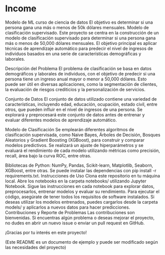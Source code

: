 # Income
Modelo de ML curso de ciencia de datos 
El objetivo es determinar si una persona gana una más o menos de 50k dólares mensuales.
Modelo de clasificación supervisado.
Este proyecto se centra en la construcción de un modelo de clasificación supervisado para determinar si una persona gana más o menos de 50,000 dólares mensuales. El objetivo principal es aplicar técnicas de aprendizaje automático para predecir el nivel de ingresos de individuos basados en una serie de características demográficas y laborales.

Descripción del Problema
El problema de clasificación se basa en datos demográficos y laborales de individuos, con el objetivo de predecir si una persona tiene un ingreso anual mayor o menor a 50,000 dólares. Esto puede ser útil en diversas aplicaciones, como la segmentación de clientes, la evaluación de riesgos crediticios y la personalización de servicios.

Conjunto de Datos
El conjunto de datos utilizado contiene una variedad de características, incluyendo edad, educación, ocupación, estado civil, entre otros, que pueden influir en el nivel de ingresos de una persona. Se explorará y preprocesará este conjunto de datos antes de entrenar y evaluar diferentes modelos de aprendizaje automático.

Modelo de Clasificación
Se emplearán diferentes algoritmos de clasificación supervisada, como Naive Bayes, Árboles de Decisión, Bosques Aleatorios y Gradient Boosting (XGBoost), para construir y comparar modelos predictivos. Se realizará un ajuste de hiperparámetros y se evaluará el rendimiento de cada modelo utilizando métricas como precisión, recall, área bajo la curva ROC, entre otras.

Bibliotecas de Python: NumPy, Pandas, Scikit-learn, Matplotlib, Seaborn, XGBoost, entre otras. Se puede instalar las dependencias con pip install -r requirements.txt.
Instrucciones de Uso
Clona este repositorio en tu máquina local.
Abre los notebooks en la carpeta notebooks/ utilizando Jupyter Notebook.
Sigue las instrucciones en cada notebook para explorar datos, preprocesarlos, entrenar modelos y evaluar su rendimiento.
Para ejecutar el código, asegúrate de tener todos los requisitos de software instalados.
Si deseas utilizar los modelos entrenados, puedes cargarlos desde la carpeta models/ y aplicarlos a nuevos datos para hacer predicciones.
Contribuciones y Reporte de Problemas
Las contribuciones son bienvenidas. Si encuentras algún problema o deseas mejorar el proyecto, no dudes en abrir un nuevo issue o enviar un pull request en GitHub.

¡Gracias por tu interés en este proyecto!

(Este README es un documento de ejemplo y puede ser modificado según las necesidades del proyecto)
